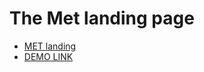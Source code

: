 # The Met landing page

  - [MET landing](https://www.figma.com/file/lSR1m42L9YwzQwzzxKwHpw/THE-MET)
  - [DEMO LINK](https://<your_account>.github.io/layout_miami/)
